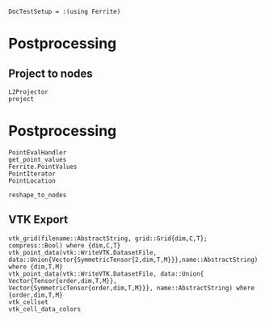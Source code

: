 ```@meta
DocTestSetup = :(using Ferrite)
```
# Postprocessing

## Project to nodes
```@docs
L2Projector
project
```


# Postprocessing
```@docs
PointEvalHandler
get_point_values
Ferrite.PointValues
PointIterator
PointLocation
```

```@docs
reshape_to_nodes
```

## VTK Export

```@docs
vtk_grid(filename::AbstractString, grid::Grid{dim,C,T}; compress::Bool) where {dim,C,T} 
vtk_point_data(vtk::WriteVTK.DatasetFile, data::Union{Vector{SymmetricTensor{2,dim,T,M}}},name::AbstractString) where {dim,T,M}
vtk_point_data(vtk::WriteVTK.DatasetFile, data::Union{ Vector{Tensor{order,dim,T,M}}, Vector{SymmetricTensor{order,dim,T,M}}}, name::AbstractString) where {order,dim,T,M}
vtk_cellset
vtk_cell_data_colors
```
